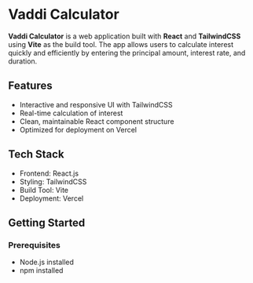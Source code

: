 # Vaddi Calculator

**Vaddi Calculator** is a web application built with **React** and **TailwindCSS** using **Vite** as the build tool. The app allows users to calculate interest quickly and efficiently by entering the principal amount, interest rate, and duration.

## Features
- Interactive and responsive UI with TailwindCSS
- Real-time calculation of interest
- Clean, maintainable React component structure
- Optimized for deployment on Vercel

## Tech Stack
- Frontend: React.js
- Styling: TailwindCSS
- Build Tool: Vite
- Deployment: Vercel

## Getting Started

### Prerequisites
- Node.js installed
- npm installed

